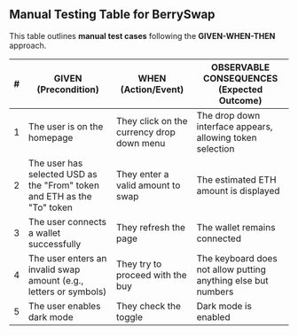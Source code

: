 ## Manual Testing Table for BerrySwap

This table outlines **manual test cases** following the **GIVEN-WHEN-THEN** approach.

| **#** | **GIVEN (Precondition)** | **WHEN (Action/Event)** | **OBSERVABLE CONSEQUENCES (Expected Outcome)** |
|---|---|---|---|
| 1 | The user is on the homepage | They click on the currency drop down menu | The drop down interface appears, allowing token selection |
| 2 | The user has selected USD as the "From" token and ETH as the "To" token | They enter a valid amount to swap | The estimated ETH amount is displayed |
| 3 | The user connects a wallet successfully | They refresh the page | The wallet remains connected |
| 4 | The user enters an invalid swap amount (e.g., letters or symbols) | They try to proceed with the buy | The keyboard does not allow putting anything else but numbers |
| 5 | The user enables dark mode | They check the toggle | Dark mode is enabled |

